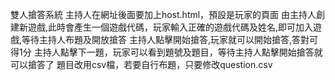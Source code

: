 雙人搶答系統 主持人在網址後面要加上host.html，預設是玩家的頁面 
由主持人創建新遊戲,此時會產生一個遊戲代碼，玩家輸入正確的遊戲代碼及姓名,即可加入遊戲,等待主持人布題及開放搶答 
主持人點擊開始搶答,玩家就可以開始搶答,答對可得1分 
主持人點擊下一題，玩家可以看到題號及題目，等待主持人點擊開始搶答就可以搶答了
題目改用csv檔，若要自行布題，只要修改question.csv
